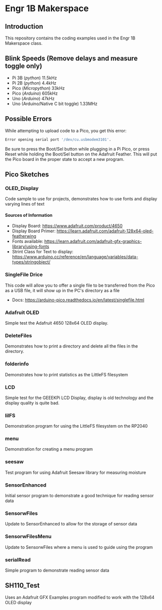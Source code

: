 # Engr 1B Makerspace

## Introduction
This repository contains the coding examples used in the Engr 1B Makerspace class. 

## Blink Speeds (Remove delays and measure toggle only)
* Pi 3B (*python*) 11.5kHz
* Pi 2B (*python*) 4.4kHz
* Pico (*Micropython*) 33kHz
* Pico (*Arduino*) 605kHz
* Uno (*Arduino*) 47kHz
* Uno (Arduino/Native C bit toggle) 1.33MHz


## Possible Errors
While attempting to upload code to a Pico, you get this error:
```bash
Error opening serial port '/dev/cu.usbmodem3101'.
```
Be sure to press the Boot/Sel button while plugging in a Pi Pico, or press Reset while holding the Boot/Sel button on the Adafruit Feather. This will put the Pico board in the proper state to accept a new program.


## Pico Sketches
### OLED_Display
Code sample to use for projects, demonstrates how to use fonts and display varying lines of text
#### Sources of Information
* Display Board: https://www.adafruit.com/product/4650
* Display Board Primer: https://learn.adafruit.com/adafruit-128x64-oled-featherwing
* Fonts available: https://learn.adafruit.com/adafruit-gfx-graphics-library/using-fonts
* Strint Class for Text to display: https://www.arduino.cc/reference/en/language/variables/data-types/stringobject/

### SingleFile Drice
This code will allow you to offer a single file to be transferred from the Pico as a USB file, it will show up in the PC's directory as a file

* Docs: https://arduino-pico.readthedocs.io/en/latest/singlefile.html
### Adafruit OLED
Simple test the Adafruit 4650 128x64 OLED display.

### DeleteFiles
Demonstrates how to print a directory and delete all the files in the directory.

### folderinfo
Demonstrates how to print statistics as the LittleFS filesystem

### LCD
Simple test for the GEEEKPi LCD Display, display is old technology and the display quality is quite bad.

### lilFS
Demonstration program for using the LittleFS filesystem on the RP2040

### menu
Demonstration for creating a menu program

### seesaw
Test program for using Adafruit Seesaw library for measuring moisture

### SensorEnhanced
Initial sensor program to demonstrate a good technique for reading sensor data

### SensorwFiles
Update to SensorEnhanced to allow for the storage of sensor data

### SensorwFilesMenu
Update to SensorwFiles where a menu is used to guide using the program

### serialRead
Simple program to demonstrate reading sensor data

## SH110_Test
Uses an Adafruit GFX Examples program modified to work with the 128x64 OLED display